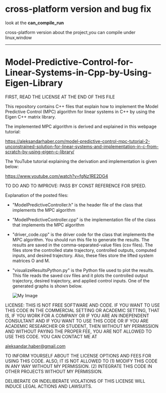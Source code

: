 #  cross-platform version and bug fix

look at the **can_compile_run**
 
cross-platform version about the project,you can compile under linux,window

-----

# Model-Predictive-Control-for-Linear-Systems-in-Cpp-by-Using-Eigen-Library

FIRST, READ THE LICENSE AT THE END OF THIS FILE

This repository contains C++ files that explain how to implement the Model Predictive Control (MPC) algorithm for linear systems in C++ by using the Eigen C++ matrix library.

The implemented MPC algorithm is derived and explained in this webpage tutorial:

https://aleksandarhaber.com/model-predictive-control-mpc-tutorial-2-unconstrained-solution-for-linear-systems-and-implementation-in-c-from-scratch-by-using-eigen-c-library/

The YouTube tutorial explaining the derivation and implementation is given below:

https://www.youtube.com/watch?v=fgNz1RE2DG4

TO DO AND TO IMPROVE: PASS BY CONST REFERENCE FOR SPEED.

Explanation of the posted files:

- "ModelPredictiveController.h" is the header file of the class that implements the MPC algorithm
- "ModelPredictiveController.cpp" is the implementation file of the class that implements the MPC algorithm
- "driver_code.cpp" is the driver code for the class that implements the MPC algorithm. You should run this file to generate the results. The results are saved
  in the comma-separated-value files (csv files). The files store the controlled state trajectory, controlled outputs, computed inputs, and desired trajectory. Also, these
  files store the lifted system matrices O and M.
- "visualizeResultsPython.py" is the Python file used to plot the results. This file reads the saved csv files and it plots the controlled output trajectory, desired trajectory, and applied control inputs. One of the generated graphs is shown below.

  ![My Image](controlledOutputsPulseCpp.png)


LICENSE: 
THIS IS NOT FREE SOFTWARE AND CODE. IF YOU WANT TO USE THIS CODE IN THE COMMERCIAL SETTING OR ACADEMIC SETTING, THAT IS, IF YOU WORK FOR A COMPANY OR IF YOU ARE AN INDEPENDENT CONSULTANT AND IF YOU WANT TO USE THIS CODE OR IF YOU ARE ACADEMIC RESEARCHER OR STUDENT, THEN WITHOUT MY PERMISSION AND WITHOUT PAYING THE PROPER FEE, YOU ARE NOT ALLOWED TO USE THIS CODE. YOU CAN CONTACT ME AT

aleksandar.haber@gmail.com

TO INFORM YOURSELF ABOUT THE LICENSE OPTIONS AND FEES FOR USING THIS CODE.
ALSO, IT IS NOT ALLOWED TO 
(1) MODIFY THIS CODE IN ANY WAY WITHOUT MY PERMISSION.
(2) INTEGRATE THIS CODE IN OTHER PROJECTS WITHOUT MY PERMISSION.

 DELIBERATE OR INDELIBERATE VIOLATIONS OF THIS LICENSE WILL INDUCE LEGAL ACTIONS AND LAWSUITS. 


